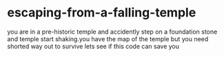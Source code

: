 # escaping-from-a-falling-temple
you are in a pre-historic temple and accidently step on a foundation stone and temple start shaking.you have the map of the temple but you need shorted way out to survive lets see if this code can save you
